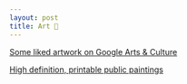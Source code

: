 ```yaml
---
layout: post
title: Art 🎨
---
```


<a href="https://artsandculture.google.com/favorite/group/lwICDYo8WqCBLQ" target="_blank">Some liked artwork on Google Arts & Culture</a>

<a href="https://drive.google.com/drive/u/0/folders/1TzlHeJudSx6dVBYTVRPHiOksdA3IOQw2">High definition, printable public paintings</a>